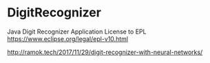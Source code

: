 # DigitRecognizer
Java Digit Recognizer Application 
License to EPL https://www.eclipse.org/legal/epl-v10.html

http://ramok.tech/2017/11/29/digit-recognizer-with-neural-networks/

